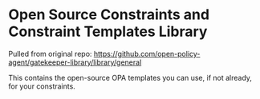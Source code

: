 # Open Source Constraints and Constraint Templates Library

Pulled from original repo: https://github.com/open-policy-agent/gatekeeper-library/library/general

This contains the open-source OPA templates you can use, if not already, for your constraints.